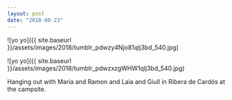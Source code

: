 ```yaml
---
layout: post
date: "2018-08-23"
---
```


![yo yo]({{ site.baseurl }}/assets/images/2018/tumblr_pdwzy4Njo81qlj3bd_540.jpg)

![yo yo]({{ site.baseurl }}/assets/images/2018/tumblr_pdwzxzgWHW1qlj3bd_540.jpg)

Hanging out with Maria and Ramon and Laia and Giull in Ribera de Cardós at the campsite.
